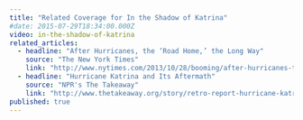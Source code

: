 ```yaml
---
title: "Related Coverage for In the Shadow of Katrina"
#date: 2015-07-29T18:34:00.000Z
video: in-the-shadow-of-katrina
related_articles:
  - headline: "After Hurricanes, the ‘Road Home,’ the Long Way"
    source: "The New York Times"
    link: "http://www.nytimes.com/2013/10/28/booming/after-hurricanes-the-road-home-the-long-way.html?ref=booming"
  - headline: "Hurricane Katrina and Its Aftermath"
    source: "NPR's The Takeaway"
    link: "http://www.thetakeaway.org/story/retro-report-hurricane-katrina-and-its-aftermath/"
published: true
---
```


